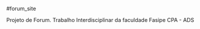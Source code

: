 #forum_site
<br>
<p> Projeto de Forum. Trabalho Interdisciplinar da faculdade Fasipe CPA - ADS </p>
